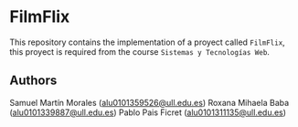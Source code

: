 # FilmFlix

This repository contains the implementation of a proyect called `FilmFlix`, this proyect is required
from the course `Sistemas y Tecnologías Web`.

## Authors

Samuel Martín Morales (alu0101359526@ull.edu.es)
Roxana Mihaela Baba (alu0101339887@ull.edu.es)
Pablo Pais Ficret (alu0101311135@ull.edu.es)
